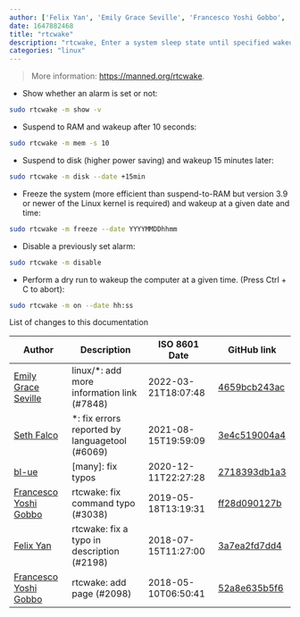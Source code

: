 ```yaml
---
author: ['Felix Yan', 'Emily Grace Seville', 'Francesco Yoshi Gobbo', 'bl-ue', 'Seth Falco']
date: 1647882468
title: "rtcwake"
description: "rtcwake, Enter a system sleep state until specified wakeup time relative to your BIOS clock."
categories: "linux"
---
```

> More information: <https://manned.org/rtcwake>.

- Show whether an alarm is set or not:

```bash
sudo rtcwake -m show -v
```

- Suspend to RAM and wakeup after 10 seconds:

```bash
sudo rtcwake -m mem -s 10
```

- Suspend to disk (higher power saving) and wakeup 15 minutes later:

```bash
sudo rtcwake -m disk --date +15min
```

- Freeze the system (more efficient than suspend-to-RAM but version 3.9 or newer of the Linux kernel is required) and wakeup at a given date and time:

```bash
sudo rtcwake -m freeze --date YYYYMMDDhhmm
```

- Disable a previously set alarm:

```bash
sudo rtcwake -m disable
```

- Perform a dry run to wakeup the computer at a given time. (Press Ctrl + C to abort):

```bash
sudo rtcwake -m on --date hh:ss
```
List of changes to this documentation


Author | Description | ISO 8601 Date | GitHub link
------|-----|-----|-----
[Emily Grace Seville](mailto:emilyseville7cf@gmail.com) | linux/*: add more information link (#7848) | 2022-03-21T18:07:48 | [4659bcb243ac](https://github.com/tldr-pages/tldr/commit/4659bcb243ac572c9e0c95117097801f1e62bda4)
[Seth Falco](mailto:seth@falco.fun) | *: fix errors reported by languagetool (#6069) | 2021-08-15T19:59:09 | [3e4c519004a4](https://github.com/tldr-pages/tldr/commit/3e4c519004a471c861cdc609fd7239ee3355671c)
[bl-ue](mailto:54780737+bl-ue@users.noreply.github.com) | [many]: fix typos | 2020-12-11T22:27:28 | [2718393db1a3](https://github.com/tldr-pages/tldr/commit/2718393db1a358b04f94effb6a8b16e61647fb0b)
[Francesco Yoshi Gobbo](mailto:yoshi@fgobbo.com) | rtcwake: fix command typo (#3038) | 2019-05-18T13:19:31 | [ff28d090127b](https://github.com/tldr-pages/tldr/commit/ff28d090127b6a8cacb0e1e8625e030ba773d72b)
[Felix Yan](mailto:felixonmars@archlinux.org) | rtcwake: fix a typo in description (#2198) | 2018-07-15T11:27:00 | [3a7ea2fd7dd4](https://github.com/tldr-pages/tldr/commit/3a7ea2fd7dd4871e7d853cfe33aad5427ea1dab5)
[Francesco Yoshi Gobbo](mailto:yoshi@fgobbo.com) | rtcwake: add page (#2098) | 2018-05-10T06:50:41 | [52a8e635b5f6](https://github.com/tldr-pages/tldr/commit/52a8e635b5f6d19c1cb6b04ed9d4f4974c5b0a2d)

